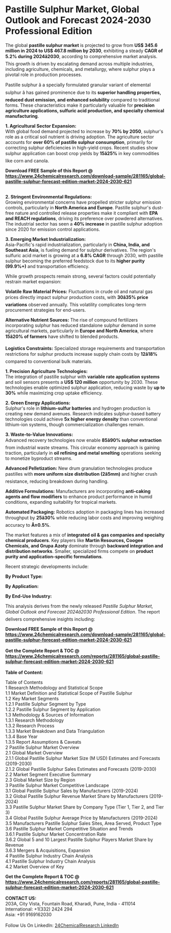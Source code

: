 <h1>Pastille Sulphur Market, Global Outlook and Forecast 2024-2030 Professional Edition</h1><p>The global <strong>pastille sulphur market</strong> is projected to grow from <strong>US$ 345.6 million in 2024 to US$ 467.8 million by 2030</strong>, exhibiting a steady <strong>CAGR of 5.2% during 2024â2030</strong>, according to comprehensive market analysis. This growth is driven by escalating demand across multiple industries, including agriculture, chemicals, and metallurgy, where sulphur plays a pivotal role in production processes.</p><p>Pastille sulphur â a specially formulated granular variant of elemental sulphur â has gained prominence due to its <strong>superior handling properties, reduced dust emission, and enhanced solubility</strong> compared to traditional forms. These characteristics make it particularly valuable for <strong>precision agriculture applications, sulfuric acid production, and specialty chemical manufacturing</strong>.</p><p><strong>1. Agricultural Sector Expansion:</strong><br>
With global food demand projected to increase by <strong>70% by 2050</strong>, sulphur's role as a critical soil nutrient is driving adoption. The agriculture sector accounts for <strong>over 60% of pastille sulphur consumption</strong>, primarily for correcting sulphur deficiencies in high-yield crops. Recent studies show sulphur application can boost crop yields by <strong>15â25%</strong> in key commodities like corn and canola.</p><div><b>Download FREE Sample of this Report @ 
            <a href="https://www.24chemicalresearch.com/download-sample/281165/global-pastille-sulphur-forecast-edition-market-2024-2030-621">
            https://www.24chemicalresearch.com/download-sample/281165/global-pastille-sulphur-forecast-edition-market-2024-2030-621</a></b></div><br><p><strong>2. Stringent Environmental Regulations:</strong><br>
Growing environmental concerns have propelled stricter sulphur emission controls, particularly in <strong>North America and Europe</strong>. Pastille sulphur's dust-free nature and controlled release properties make it compliant with <strong>EPA and REACH regulations</strong>, driving its preference over powdered alternatives. The industrial sector has seen a <strong>40% increase</strong> in pastille sulphur adoption since 2020 for emission control applications.</p><p><strong>3. Emerging Market Industrialization:</strong><br>
Asia-Pacific's rapid industrialization, particularly in <strong>China, India, and Southeast Asia</strong>, is fueling demand for sulphur derivatives. The region's sulfuric acid market is growing at a <strong>6.8% CAGR</strong> through 2030, with pastille sulphur becoming the preferred feedstock due to its <strong>higher purity (99.9%+)</strong> and transportation efficiency.</p><p>While growth prospects remain strong, several factors could potentially restrain market expansion:</p><p><strong>Volatile Raw Material Prices:</strong> Fluctuations in crude oil and natural gas prices directly impact sulphur production costs, with <strong>30â35% price variations</strong> observed annually. This volatility complicates long-term procurement strategies for end-users.</p><p><strong>Alternative Nutrient Sources:</strong> The rise of compound fertilizers incorporating sulphur has reduced standalone sulphur demand in some agricultural markets, particularly in <strong>Europe and North America</strong>, where <strong>15â20% of farmers</strong> have shifted to blended products.</p><p><strong>Logistics Constraints:</strong> Specialized storage requirements and transportation restrictions for sulphur products increase supply chain costs by <strong>12â18%</strong> compared to conventional bulk materials.</p><p><strong>1. Precision Agriculture Technologies:</strong><br>
The integration of pastille sulphur with <strong>variable rate application systems</strong> and soil sensors presents a <strong>US$ 120 million</strong> opportunity by 2030. These technologies enable optimized sulphur application, reducing waste by <strong>up to 30%</strong> while maximizing crop uptake efficiency.</p><p><strong>2. Green Energy Applications:</strong><br>
Sulphur's role in <strong>lithium-sulfur batteries</strong> and hydrogen production is creating new demand avenues. Research indicates sulphur-based battery technologies could achieve <strong>5x higher energy density</strong> than conventional lithium-ion systems, though commercialization challenges remain.</p><p><strong>3. Waste-to-Value Innovations:</strong><br>
Advanced recovery technologies now enable <strong>85â90% sulphur extraction</strong> from industrial waste streams. This circular economy approach is gaining traction, particularly in <strong>oil refining and metal smelting</strong> operations seeking to monetize byproduct streams.</p><p><strong>Advanced Pelletization:</strong> New drum granulation technologies produce pastilles with <strong>more uniform size distribution (2â5mm)</strong> and higher crush resistance, reducing breakdown during handling.</p><p><strong>Additive Formulations:</strong> Manufacturers are incorporating <strong>anti-caking agents and flow modifiers</strong> to enhance product performance in humid conditions, expanding suitability for tropical markets.</p><p><strong>Automated Packaging:</strong> Robotics adoption in packaging lines has increased throughput by <strong>25â30%</strong> while reducing labor costs and improving weighing accuracy to <strong>Â±0.5%</strong>.</p><p>The market features a mix of <strong>integrated oil &amp; gas companies and specialty chemical producers</strong>. Key players like <strong>Martin Resources, Coogee Chemicals, and Grupa Azoty</strong> dominate through <strong>backward integration and distribution networks</strong>. Smaller, specialized firms compete on <strong>product purity and application-specific formulations</strong>.</p><p>Recent strategic developments include:</p><p><strong>By Product Type:</strong></p><p><strong>By Application:</strong></p><p><strong>By End-Use Industry:</strong></p><p>This analysis derives from the newly released <em>Pastille Sulphur Market, Global Outlook and Forecast 2024â2030 Professional Edition</em>. The report delivers comprehensive insights including:</p><div><b>Download FREE Sample of this Report @ 
            <a href="https://www.24chemicalresearch.com/download-sample/281165/global-pastille-sulphur-forecast-edition-market-2024-2030-621">
            https://www.24chemicalresearch.com/download-sample/281165/global-pastille-sulphur-forecast-edition-market-2024-2030-621</a></b></div><br><div><b>Get the Complete Report & TOC @ 
            <a href="https://www.24chemicalresearch.com/reports/281165/global-pastille-sulphur-forecast-edition-market-2024-2030-621">
            https://www.24chemicalresearch.com/reports/281165/global-pastille-sulphur-forecast-edition-market-2024-2030-621</a></b></div><br>
            <b>Table of Content:</b><p>Table of Contents<br />
 1 Research Methodology and Statistical Scope<br />
 1.1 Market Definition and Statistical Scope of Pastille Sulphur<br />
 1.2 Key Market Segments<br />
 1.2.1 Pastille Sulphur Segment by Type<br />
 1.2.2 Pastille Sulphur Segment by Application<br />
 1.3 Methodology & Sources of Information<br />
 1.3.1 Research Methodology<br />
 1.3.2 Research Process<br />
 1.3.3 Market Breakdown and Data Triangulation<br />
 1.3.4 Base Year<br />
 1.3.5 Report Assumptions & Caveats<br />
 2 Pastille Sulphur Market Overview<br />
 2.1 Global Market Overview<br />
 2.1.1 Global Pastille Sulphur Market Size (M USD) Estimates and Forecasts (2019-2030)<br />
 2.1.2 Global Pastille Sulphur Sales Estimates and Forecasts (2019-2030)<br />
 2.2 Market Segment Executive Summary<br />
 2.3 Global Market Size by Region<br />
 3 Pastille Sulphur Market Competitive Landscape<br />
 3.1 Global Pastille Sulphur Sales by Manufacturers (2019-2024)<br />
 3.2 Global Pastille Sulphur Revenue Market Share by Manufacturers (2019-2024)<br />
 3.3 Pastille Sulphur Market Share by Company Type (Tier 1, Tier 2, and Tier 3)<br />
 3.4 Global Pastille Sulphur Average Price by Manufacturers (2019-2024)<br />
 3.5 Manufacturers Pastille Sulphur Sales Sites, Area Served, Product Type<br />
 3.6 Pastille Sulphur Market Competitive Situation and Trends<br />
 3.6.1 Pastille Sulphur Market Concentration Rate<br />
 3.6.2 Global 5 and 10 Largest Pastille Sulphur Players Market Share by Revenue<br />
 3.6.3 Mergers & Acquisitions, Expansion<br />
 4 Pastille Sulphur Industry Chain Analysis<br />
 4.1 Pastille Sulphur Industry Chain Analysis<br />
 4.2 Market Overview of Key</p><div><b>Get the Complete Report & TOC @ 
            <a href="https://www.24chemicalresearch.com/reports/281165/global-pastille-sulphur-forecast-edition-market-2024-2030-621">
            https://www.24chemicalresearch.com/reports/281165/global-pastille-sulphur-forecast-edition-market-2024-2030-621</a></b></div><br><b>CONTACT US:</b><br>
            203A, City Vista, Fountain Road, Kharadi, Pune, India - 411014<br>
            International: +1(332) 2424 294<br>
            Asia: +91 9169162030 <br><br>
            Follow Us On LinkedIn: <a href="https://www.linkedin.com/company/24chemicalresearch/">24ChemicalResearch LinkedIn</a>